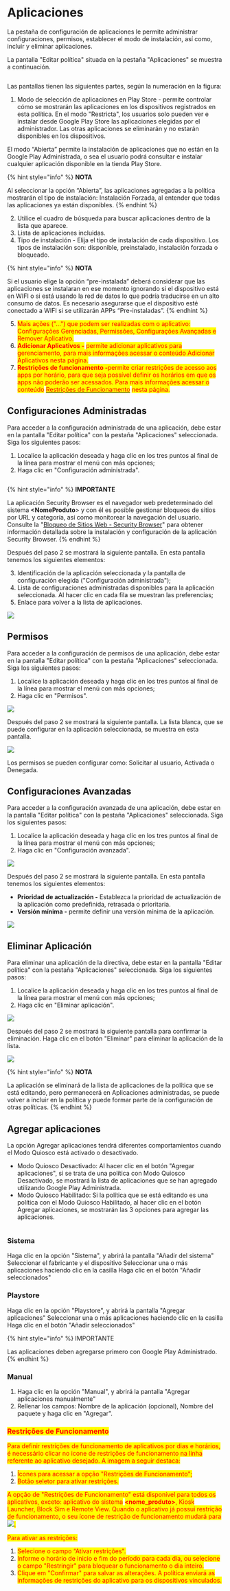 # Aplicaciones

La pestaña de configuración de aplicaciones le permite administrar configuraciones, permisos, establecer el modo de instalación, así como, incluir y eliminar aplicaciones.

La pantalla "Editar política" situada en la pestaña "Aplicaciones" se muestra a continuación.

<figure><img src="../../.gitbook/assets/Captura de tela 2024-03-14 153400.png" alt=""><figcaption></figcaption></figure>

Las pantallas tienen las siguientes partes, según la numeración en la figura:

1. Modo de selección de aplicaciones en Play Store - permite controlar cómo se mostrarán las aplicaciones en los dispositivos registrados en esta política. En el modo "Restricta", los usuarios solo pueden ver e instalar desde Google Play Store las aplicaciones elegidas por el administrador. Las otras aplicaciones se eliminarán y no estarán disponibles en los dispositivos.

El modo “Abierta” permite la instalación de aplicaciones que no están en la Google Play Administrada, o sea el usuario podrá consultar e instalar cualquier aplicación disponible en la tienda Play Store.&#x20;

{% hint style="info" %}
**NOTA**

Al seleccionar la opción “Abierta”, las aplicaciones agregadas a la política mostrarán el tipo de instalación: Instalación Forzada, al entender que todas las aplicaciones ya están disponibles.
{% endhint %}

2. Utilice el cuadro de búsqueda para buscar aplicaciones dentro de la lista que aparece.
3. Lista de aplicaciones incluidas.
4. Tipo de instalación - Elija el tipo de instalación de cada dispositivo. Los tipos de instalación son: disponible, preinstalado, instalación forzada o bloqueado.

{% hint style="info" %}
**NOTA**

Si el usuario elige la opción “pre-instalada” deberá considerar que las aplicaciones se instalaran en ese momento ignorando si el dispositivo está en WIFI o si está usando la red de datos lo que podría traducirse en un alto consumo de datos. Es necesario asegurarse que el dispositivo esté conectado a WIFI si se utilizarán APPs “Pre-instaladas”.
{% endhint %}

5. <mark style="color:red;">Mais ações ("...") que podem ser realizadas com o aplicativo: Configurações Gerenciadas, Permissões, Configurações Avançadas e Remover Aplicativo.</mark>
6. <mark style="color:red;">**Adicionar Aplicativos -**</mark> <mark style="color:red;"></mark><mark style="color:red;">permite adicionar aplicativos para gerenciamento, para mais informações acessar o conteúdo Adicionar Aplicativos nesta página.</mark>
7. <mark style="color:red;">**Restrições de funcionamento -**</mark><mark style="color:red;">permite criar restrições de acesso aos apps por horário, para que seja possível definir os horários em que os apps não poderão ser acessados. Para mais informações acessar o conteúdo</mark> [<mark style="color:red;">Restrições de Funcionamento</mark>](aplicaciones.md#restricoes-de-funcionamento) <mark style="color:red;">nesta página.</mark>

## **Configuraciones Administradas**

Para acceder a la configuración administrada de una aplicación, debe estar en la pantalla "Editar política" con la pestaña "Aplicaciones" seleccionada. Siga los siguientes pasos:

1. Localice la aplicación deseada y haga clic en los tres puntos al final de la línea para mostrar el menú con más opciones;
2. Haga clic en "Configuración administrada".

<figure><img src="../../.gitbook/assets/Captura de tela 2023-11-06 174309.png" alt=""><figcaption></figcaption></figure>

{% hint style="info" %}
**IMPORTANTE**

La aplicación Security Browser es el navegador web predeterminado del sistema **\<NomeProduto**> y con él es posible gestionar bloqueos de sitios por URL y categoría, así como monitorear la navegación del usuario. Consulte la "[Bloqueo de Sitios Web - Security Browser](../../bloqueo-de-sitios-web-security-browser.md)" para obtener información detallada sobre la instalación y configuración de la aplicación Security Browser.
{% endhint %}

Después del paso 2 se mostrará la siguiente pantalla. En esta pantalla tenemos los siguientes elementos:

3. Identificación de la aplicación seleccionada y la pantalla de configuración elegida ("Configuración administrada");
4. Lista de configuraciones administradas disponibles para la aplicación seleccionada. Al hacer clic en cada fila se muestran las preferencias;
5. Enlace para volver a la lista de aplicaciones.

![](<../../.gitbook/assets/3 (8).png>)

## **Permisos**

Para acceder a la configuración de permisos de una aplicación, debe estar en la pantalla "Editar política" con la pestaña "Aplicaciones" seleccionada. Siga los siguientes pasos:

1. Localice la aplicación deseada y haga clic en los tres puntos al final de la línea para mostrar el menú con más opciones;
2. Haga clic en "Permisos".

![](<../../.gitbook/assets/4 (6).png>)

Después del paso 2 se mostrará la siguiente pantalla. La lista blanca, que se puede configurar en la aplicación seleccionada, se muestra en esta pantalla.

![](<../../.gitbook/assets/5 (6).png>)

Los permisos se pueden configurar como: Solicitar al usuario, Activada o Denegada.

## **Configuraciones Avanzadas**

Para acceder a la configuración avanzada de una aplicación, debe estar en la pantalla "Editar política" con la pestaña "Aplicaciones" seleccionada. Siga los siguientes pasos:

1. Localice la aplicación deseada y haga clic en los tres puntos al final de la línea para mostrar el menú con más opciones;
2. Haga clic en "Configuración avanzada".

![](<../../.gitbook/assets/6 (6).png>)

Después del paso 2 se mostrará la siguiente pantalla. En esta pantalla tenemos los siguientes elementos:

* **Prioridad de actualización -** Establezca la prioridad de actualización de la aplicación como predefinida, retrasada o prioritaria.
* **Versión mínima -** permite definir una versión mínima de la aplicación.

![](<../../.gitbook/assets/7 (6).png>)

## **Eliminar Aplicación**

Para eliminar una aplicación de la directiva, debe estar en la pantalla "Editar política" con la pestaña "Aplicaciones" seleccionada. Siga los siguientes pasos:

1. Localice la aplicación deseada y haga clic en los tres puntos al final de la línea para mostrar el menú con más opciones;
2. Haga clic en "Eliminar aplicación".

![](<../../.gitbook/assets/8 (6).png>)

Después del paso 2 se mostrará la siguiente pantalla para confirmar la eliminación. Haga clic en el botón "Eliminar" para eliminar la aplicación de la lista.

![](<../../.gitbook/assets/9 (6).png>)

{% hint style="info" %}
**NOTA**

La aplicación se eliminará de la lista de aplicaciones de la política que se está editando, pero permanecerá en Aplicaciones administradas, se puede volver a incluir en la política y puede formar parte de la configuración de otras políticas.
{% endhint %}

## Agregar aplicaciones

La opción Agregar aplicaciones tendrá diferentes comportamientos cuando el Modo Quiosco está activado o desactivado.

* Modo Quiosco Desactivado: Al hacer clic en el botón "Agregar aplicaciones", si se trata de una política con Modo Quiosco Desactivado, se mostrará la lista de aplicaciones que se han agregado utilizando Google Play Administrada.
* Modo Quiosco Habilitado: Si la política que se está editando es una política con el Modo Quiosco Habilitado, al hacer clic en el botón Agregar aplicaciones, se mostrarán las 3 opciones para agregar las aplicaciones.

<figure><img src="../../.gitbook/assets/Captura de tela 2024-01-11 143003.png" alt=""><figcaption></figcaption></figure>

### Sistema

Haga clic en la opción "Sistema", y abrirá la pantalla "Añadir del sistema" Seleccionar el fabricante y el dispositivo Seleccionar una o más aplicaciones haciendo clic en la casilla Haga clic en el botón "Añadir seleccionados"

### Playstore

Haga clic en la opción "Playstore", y abrirá la pantalla "Agregar aplicaciones" Seleccionar una o más aplicaciones haciendo clic en la casilla Haga clic en el botón "Añadir seleccionados"

{% hint style="info" %}
IMPORTANTE

Las aplicaciones deben agregarse primero con Google Play Administrado.
{% endhint %}

### Manual

1. Haga clic en la opción "Manual", y abrirá la pantalla "Agregar aplicaciones manualmente"&#x20;
2. Rellenar los campos: Nombre de la aplicación (opcional), Nombre del paquete y haga clic en "Agregar".

### <mark style="color:red;">Restrições de Funcionamento</mark>

<mark style="color:red;">Para definir restrições de funcionamento de aplicativos por dias e horários, é necessário clicar no icone de restrições de funcionamento na linha referente ao aplicativo desejado. A imagem a seguir destaca:</mark>&#x20;

1. <mark style="color:red;">Ícones para acessar a opção "Restrições de Funcionamento";</mark>&#x20;
2. <mark style="color:red;">Botão seletor para ativar restrições.</mark>

<mark style="color:red;">A opção de "Restrições de Funcionamento" está disponível para todos os aplicativos, exceto: aplicativo do sistema</mark> <mark style="color:red;"></mark><mark style="color:red;">**\<nome\_produto>**</mark><mark style="color:red;">, Kiosk Launcher, Block Sim e Remote View.  Quando o aplicativo já possui restrição de funcionamento, o seu ícone de restrição de funcionamento mudará para</mark> ![](<../../.gitbook/assets/image (33).png>)<mark style="color:red;">.</mark>

<mark style="color:red;">Para ativar as restrições:</mark>

1. <mark style="color:red;">Selecione o campo “Ativar restrições".</mark>
2. <mark style="color:red;">Informe o horário de inicio e fim do período para cada dia, ou selecione o campo "Restringir"  para bloquear o funcionamento o dia inteiro.</mark>
3. <mark style="color:red;">Clique em "Confirmar" para salvar as alterações. A política enviará as informações de restrições do aplicativo para os dispositivos vinculados.</mark>

